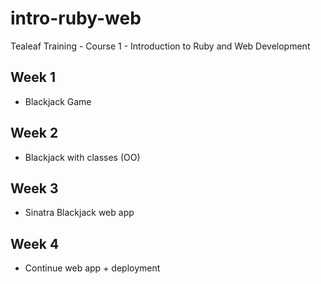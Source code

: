 intro-ruby-web
==============

Tealeaf Training -  Course 1 - Introduction to Ruby and Web Development

## Week 1
* Blackjack Game

## Week 2
* Blackjack with classes (OO)

## Week 3
* Sinatra Blackjack web app

## Week 4
* Continue web app + deployment
